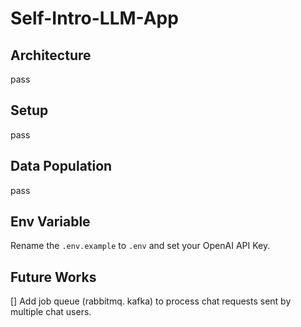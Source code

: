 # Self-Intro-LLM-App

## Architecture

pass

## Setup
pass

## Data Population

pass

## Env Variable

Rename the `.env.example` to `.env` and set your OpenAI API Key.

## Future Works
[] Add job queue (rabbitmq. kafka) to process chat requests sent by multiple chat users.